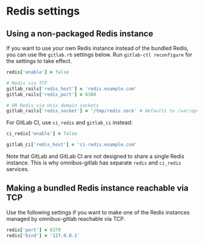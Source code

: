 # Redis settings

## Using a non-packaged Redis instance

If you want to use your own Redis instance instead of the bundled Redis, you
can use the `gitlab.rb` settings below. Run `gitlab-ctl reconfigure` for the
settings to take effect.

```ruby
redis['enable'] = false

# Redis via TCP
gitlab_rails['redis_host'] = 'redis.example.com'
gitlab_rails['redis_port'] = 6380

# OR Redis via Unix domain sockets
gitlab_rails['redis_socket'] = '/tmp/redis.sock' # defaults to /var/opt/gitlab/redis/redis.socket
```

For GitLab CI, use `ci_redis` and `gitlab_ci` instead:

```ruby
ci_redis['enable'] = false

gitlab_ci['redis_host'] = 'ci-redis.example.com'
```

Note that GitLab and GitLab CI are not designed to share a single Redis
instance. This is why omnibus-gitlab has separate `redis` and `ci_redis`
services.

## Making a bundled Redis instance reachable via TCP

Use the following settings if you want to make one of the Redis instances
managed by omnibus-gitlab reachable via TCP.

```ruby
redis['port'] = 6379
redis['bind'] = '127.0.0.1'
```
